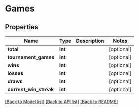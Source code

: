 # Games

## Properties
Name | Type | Description | Notes
------------ | ------------- | ------------- | -------------
**total** | **int** |  | [optional] 
**tournament_games** | **int** |  | [optional] 
**wins** | **int** |  | [optional] 
**losses** | **int** |  | [optional] 
**draws** | **int** |  | [optional] 
**current_win_streak** | **int** |  | [optional] 

[[Back to Model list]](../README.md#documentation-for-models) [[Back to API list]](../README.md#documentation-for-api-endpoints) [[Back to README]](../README.md)


